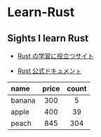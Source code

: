 # Learn-Rust

## Sights I learn Rust

- [Rust の学習に役立つサイト](https://qiita.com/shikuno_dev/items/d8b832294b152877b80d?utm_source=chatgpt.com)

- [Rust 公式ドキュメンㇳ](https://doc.rust-jp.rs/book-ja/title-page.html)

| name   | price | count |
| :----- | :---: | :---: |
| banana |  300  |   5   |
| apple  |  400  |  39   |
| peach  |  845  |  304  |
